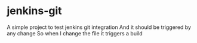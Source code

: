# jenkins-git

A simple project to test jenkins git integration
And it should be triggered by any change
So when I change the file it triggers a build 
